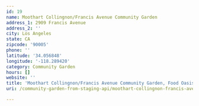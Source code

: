 ```yaml
---
id: 19
name: Moothart Collingnon/Francis Avenue Community Garden
address_1: 2909 Francis Avenue
address_2: ''
city: Los Angeles
state: CA
zipcode: '90005'
phone: ''
latitude: '34.056848'
longitude: '-118.289420'
category: Community Garden
hours: []
website: ''
title: 'Moothart Collingnon/Francis Avenue Community Garden, Food Oasis Los Angeles'
uri: /community-garden-from-staging-api/moothart-collingnon-francis-avenue/

---
```

